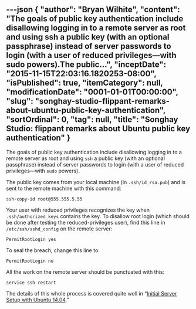 ---json
{
  "author": "Bryan Wilhite",
  "content": "The goals of public key authentication include disallowing logging in to a remote server as root and using ssh a public key (with an optional passphrase) instead of server passwords to login (with a user of reduced privileges—with sudo powers).The public...",
  "inceptDate": "2015-11-15T22:03:16.1820253-08:00",
  "isPublished": true,
  "itemCategory": null,
  "modificationDate": "0001-01-01T00:00:00",
  "slug": "songhay-studio-flippant-remarks-about-ubuntu-public-key-authentication",
  "sortOrdinal": 0,
  "tag": null,
  "title": "Songhay Studio: flippant remarks about Ubuntu public key authentication"
}
---

The goals of public key authentication include disallowing logging in to a remote server as root and using `ssh` a public key (with an optional passphrase) instead of server passwords to login (with a user of reduced privileges—with `sudo` powers).

The public key comes from your local machine (in `.ssh/id_rsa.pub`) and is sent to the remote machine with this command:

```console
ssh-copy-id root@555.555.5.55
```

Your user with reduced privileges recognizes the key when `.ssh/authorized_keys` contains the key. To disallow root login (which should be done after testing the reduced-privileges user), find this line in `/etc/ssh/sshd_config` on the remote server:

```console
PermitRootLogin yes
```

To seal the breach, change this line to:

```console
PermitRootLogin no
```

All the work on the remote server should be punctuated with this:

```console
service ssh restart
```

The details of this whole process is covered quite well in “[Initial Server Setup with Ubuntu 14.04](https://www.digitalocean.com/community/tutorials/initial-server-setup-with-ubuntu-14-04).”
